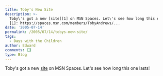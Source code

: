 ```yaml
---
title: Toby's New Site
description: >-
  Toby\'s got a new [site][1] on MSN Spaces. Let\'s see how long this one lasts!
  [1]: https://spaces.msn.com/members/TobyAndrews/...
date: '2005-07-14'
permalink: /2005/07/14/tobys-new-site/
tags:
  - Days with the Children
author: Edward
comments: []
type: Blog
---
```


Toby\'s got a new [site][1] on MSN Spaces. Let\'s see how long this one
lasts!



[1]: https://spaces.msn.com/members/TobyAndrews/
